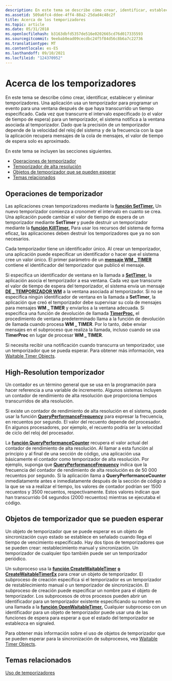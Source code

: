 ```yaml
---
description: En este tema se describe cómo crear, identificar, establecer y eliminar temporizadores.
ms.assetid: 509a6fc4-ddee-4ff4-88a2-25dad4c48c2f
title: Acerca de los temporizadores
ms.topic: article
ms.date: 05/31/2018
ms.openlocfilehash: b3163dbfd5357de516e0202665cd76d017335593
ms.sourcegitcommit: 9eebab0ead09cecdbc24f5f84d56c8b6a7c22736
ms.translationtype: MT
ms.contentlocale: es-ES
ms.lasthandoff: 09/10/2021
ms.locfileid: "124370952"
---
```

# <a name="about-timers"></a>Acerca de los temporizadores

En este tema se describe cómo crear, identificar, establecer y eliminar temporizadores. Una aplicación usa un temporizador para programar un evento para una ventana después de que haya transcurrido un tiempo especificado. Cada vez que transcurre el intervalo especificado (o el valor de tiempo de espera) para un temporizador, el sistema notifica a la ventana asociada al temporizador. Dado que la precisión de un temporizador depende de la velocidad del reloj del sistema y de la frecuencia con la que la aplicación recupera mensajes de la cola de mensajes, el valor de tiempo de espera solo es aproximado.

En este tema se incluyen las secciones siguientes.

-   [Operaciones de temporizador](#timer-operations)
-   [Temporizador de alta resolución](#high-resolution-timer)
-   [Objetos de temporizador que se pueden esperar](#waitable-timer-objects)
-   [Temas relacionados](#related-topics)

## <a name="timer-operations"></a>Operaciones de temporizador

Las aplicaciones crean temporizadores mediante la [**función SetTimer.**](/windows/win32/api/winuser/nf-winuser-settimer) Un nuevo temporizador comienza a cronometr el intervalo en cuanto se crea. Una aplicación puede cambiar el valor de tiempo de espera de un temporizador mediante **SetTimer** y puede destruir un temporizador mediante la [**función KillTimer.**](/windows/win32/api/winuser/nf-winuser-killtimer) Para usar los recursos del sistema de forma eficaz, las aplicaciones deben destruir los temporizadores que ya no son necesarios.

Cada temporizador tiene un identificador único. Al crear un temporizador, una aplicación puede especificar un identificador o hacer que el sistema cree un valor único. El primer parámetro de un [**mensaje WM \_ TIMER**](wm-timer.md) contiene el identificador del temporizador que publicó el mensaje.

Si especifica un identificador de ventana en la llamada a [**SetTimer**](/windows/win32/api/winuser/nf-winuser-settimer), la aplicación asocia el temporizador a esa ventana. Cada vez que transcurre el valor de tiempo de espera del temporizador, el sistema envía un mensaje [**DE \_ TEMPORIZADOR WM**](wm-timer.md) a la ventana asociada al temporizador. Si no se especifica ningún identificador de ventana en la llamada a **SetTimer**, la aplicación que creó el temporizador debe supervisar su cola de mensajes para mensajes **WM \_ TIMER** y enviarlos a la ventana adecuada. Si especifica una función de devolución de llamada [**TimerProc,**](/windows/win32/api/winuser/nc-winuser-timerproc) el procedimiento de ventana predeterminado llama a la función de devolución de llamada cuando procesa **WM \_ TIMER**. Por lo tanto, debe enviar mensajes en el subproceso que realiza la llamada, incluso cuando se usa **TimerProc** en lugar de procesar **WM \_ TIMER**.

Si necesita recibir una notificación cuando transcurra un temporizador, use un temporizador que se pueda esperar. Para obtener más información, vea [Waitable Timer Objects](/windows/desktop/Sync/waitable-timer-objects).

## <a name="high-resolution-timer"></a>High-Resolution temporizador

Un contador es un término general que se usa en la programación para hacer referencia a una variable de incremento. Algunos sistemas incluyen un contador de rendimiento de alta resolución que proporciona tiempos transcurridos de alta resolución.

Si existe un contador de rendimiento de alta resolución en el sistema, puede usar la función [**QueryPerformanceFrequency**](/windows/desktop/api/profileapi/nf-profileapi-queryperformancefrequency) para expresar la frecuencia, en recuentos por segundo. El valor del recuento depende del procesador. En algunos procesadores, por ejemplo, el recuento podría ser la velocidad de ciclo del reloj del procesador.

La [**función QueryPerformanceCounter**](/windows/desktop/api/profileapi/nf-profileapi-queryperformancecounter) recupera el valor actual del contador de rendimiento de alta resolución. Al llamar a esta función al principio y al final de una sección de código, una aplicación usa básicamente el contador como temporizador de alta resolución. Por ejemplo, suponga que [**QueryPerformanceFrequency**](/windows/desktop/api/profileapi/nf-profileapi-queryperformancefrequency) indica que la frecuencia del contador de rendimiento de alta resolución es de 50 000 recuentos por segundo. Si la aplicación llama a **QueryPerformanceCounter** inmediatamente antes e inmediatamente después de la sección de código a la que se va a realizar el tiempo, los valores de contador podrían ser 1500 recuentos y 3500 recuentos, respectivamente. Estos valores indican que han transcurrido 04 segundos (2000 recuentos) mientras se ejecutaba el código.

## <a name="waitable-timer-objects"></a>Objetos de temporizador que se pueden esperar

Un objeto de temporizador que se puede esperar es un objeto de sincronización cuyo estado se establece en señalado cuando llega el tiempo de vencimiento especificado. Hay dos tipos de temporizadores que se pueden crear: restablecimiento manual y sincronización. Un temporizador de cualquier tipo también puede ser un temporizador periódico.

Un subproceso usa la [**función CreateWaitableTimer**](/windows/win32/api/synchapi/nf-synchapi-createwaitabletimerw) [**o CreateWaitableTimerEx**](/windows/win32/api/synchapi/nf-synchapi-createwaitabletimerexw) para crear un objeto de temporizador. El subproceso de creación especifica si el temporizador es un temporizador de restablecimiento manual o un temporizador de sincronización. El subproceso de creación puede especificar un nombre para el objeto de temporizador. Los subprocesos de otros procesos pueden abrir un identificador para un temporizador existente especificando su nombre en una llamada a la [**función OpenWaitableTimer.**](/windows/win32/api/synchapi/nf-synchapi-openwaitabletimerw) Cualquier subproceso con un identificador para un objeto de temporizador puede usar una de las funciones de espera para esperar a que el estado del temporizador se establezca en signaled.

Para obtener más información sobre el uso de objetos de temporizador que se pueden esperar para la sincronización de subprocesos, vea [Waitable Timer Objects](/windows/desktop/Sync/waitable-timer-objects).

## <a name="related-topics"></a>Temas relacionados

<dl> <dt>

[Uso de temporizadores](using-timers.md)
</dt> </dl>

 

 
